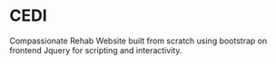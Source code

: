 # CEDI
Compassionate Rehab Website built from scratch using bootstrap on frontend Jquery for scripting and interactivity.

